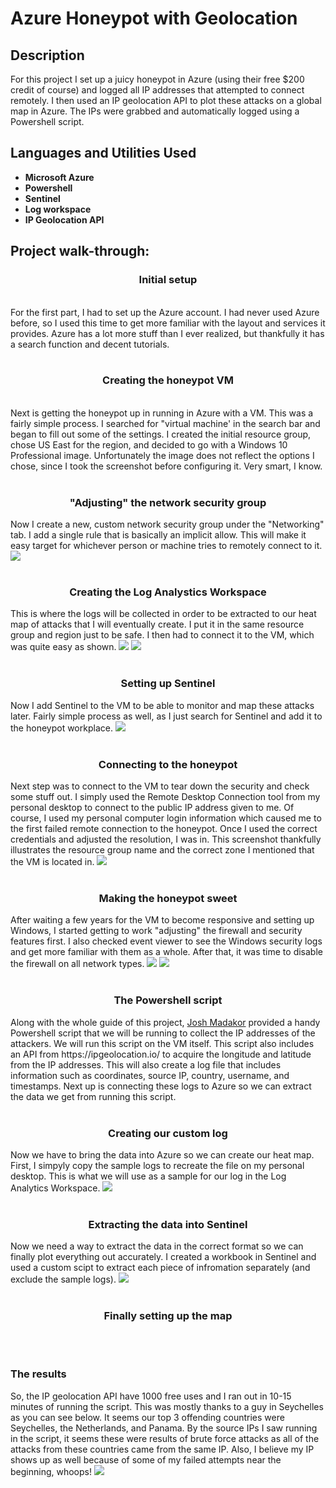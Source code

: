 <h1>Azure Honeypot with Geolocation</h1>

<h2>Description</h2>
For this project I set up a juicy honeypot in Azure (using their free $200 credit of course) and logged all IP addresses that attempted to connect remotely. I then used an IP geolocation API to plot these attacks on a global map in Azure. The IPs were grabbed and automatically logged using a Powershell script.
<br />


<h2>Languages and Utilities Used</h2>

- <b>Microsoft Azure</b> 
- <b>Powershell</b>
- <b>Sentinel</b>
- <b>Log workspace</b>
- <b>IP Geolocation API</b>

<h2>Project walk-through:</h2>

<p>
<h3 align="center">Initial setup</h3> <br/>
For the first part, I had to set up the Azure account. I had never used Azure before, so I used this time to get more familiar with the layout and services it provides. Azure has a lot more stuff than I ever realized, but thankfully it has a search function and decent tutorials. 
 <img gettingstarted.png>
<br />
<br />
<h3 align="center">Creating the honeypot VM</h3> <br/>
 Next is getting the honeypot up in running in Azure with a VM. This was a fairly simple process. I searched for "virtual machine' in the search bar and began to fill out some of the settings. I created the initial resource group, chose US East for the region, and decided to go with a Windows 10 Professional image. Unfortunately the image does not reflect the options I chose, since I took the screenshot before configuring it. Very smart, I know.
<br />
<br />
 <h3 align="center"> "Adjusting" the network security group</h3>
Now I create a new, custom network security group under the "Networking" tab. I add a single rule that is basically an implicit allow. This will make it easy target for whichever person or machine tries to remotely connect to it. 
<img src=sketchyfirewall.png>
 <br />
 <br />
<h3 align="center"> Creating the Log Analystics Workspace </h3>
This is where the logs will be collected in order to be extracted to our heat map of attacks that I will eventually create. I put it in the same resource group and region just to be safe. I then had to connect it to the VM, which was quite easy as shown.
<img src=loganalyticsworkspace.png>
<img src=connectlogstoVM.png>
<br />
<br />
<h3 align="center">Setting up Sentinel</h3>
Now I add Sentinel to the VM to be able to monitor and map these attacks later. Fairly simple process as well, as I just search for Sentinel and add it to the honeypot workplace.
<img src=createSentinel.png>
<br />
<br />
 <h3 align="center">Connecting to the honeypot</h3>
Next step was to connect to the VM to tear down the security and check some stuff out. I simply used the Remote Desktop Connection tool from my personal desktop to connect to the public IP address given to me. Of course, I used my personal computer login information which caused me to the first failed remote connection to the honeypot. Once I used the correct credentials and adjusted the resolution, I was in. This screenshot thankfully illustrates the resource group name and the correct zone I mentioned that the VM is located in. 
 <img src=RDP to VM.png>
<br />
<br />
<h3 align="center">Making the honeypot sweet</h3>
 After waiting a few years for the VM to become responsive and setting up Windows, I started getting to work "adjusting" the firewall and security features first. I also checked event viewer to see the Windows security logs and get more familiar with them as a whole. After that, it was time to disable the firewall on all network types.
 <img src=firewalloffVM.png>
 <img src=eventviewer.png>
 <br />
 <br />
 <h3 align="center">The Powershell script</h3>
 Along with the whole guide of this project, <a href="https://www.youtube.com/@JoshMadakor">Josh Madakor</a> provided a handy Powershell script that we will be running to collect the IP addresses of the attackers. We will run this script on the VM itself. This script also includes an API from https://ipgeolocation.io/ to acquire the longitude and latitude from the IP addresses. This will also create a log file that includes information such as coordinates, source IP, country, username, and timestamps. Next up is connecting these logs to Azure so we can extract the data we get from running this script. 
 <br />
 <br />
<h3 align="center">Creating our custom log</h3>
Now we have to bring the data into Azure so we can create our heat map. First, I simpyly copy the sample logs to recreate the file on my personal desktop. This is what we will use as a sample for our log in the Log Analytics Workspace. 
<img src=creatingcustomlogsAzure>
 <br />
 <br />
<h3 align="center">Extracting the data into Sentinel</h3>
Now we need a way to extract the data in the correct format so we can finally plot everything out accurately. I created a workbook in Sentinel and used a custom scipt to extract each piece of infromation separately (and exclude the sample logs).
<img src=extractlogscript>
<br />
<br />
 <h3 align="center">Finally setting up the map</h3>
<br />
<br />
<h3 align="ceter">The results</h3>
So, the IP geolocation API have 1000 free uses and I ran out in 10-15 minutes of running the script. This was mostly thanks to a guy in Seychelles as you can see below. It seems our top 3 offending countries were Seychelles, the Netherlands, and Panama. By the source IPs I saw running in the script, it seems these were results of brute force attacks as all of the attacks from these countries came from the same IP. Also, I believe my IP shows up as well because of some of my failed attempts near the beginning, whoops!
<img src=mapresults>

 
</p>

